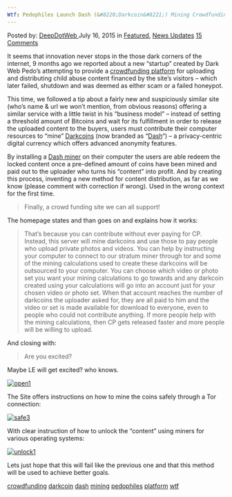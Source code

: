 ```yaml
---
Wtf: Pedophiles Launch Dash (&#8220;Darkcoin&#8221;) Mining Crowdfunding Platform"
---
```

<article class="post-listing post-11068 post type-post status-publish format-standard has-post-thumbnail hentry  tag-crowdfunding tag-darkcoin tag-dash tag-mining tag-pedophiles tag-platform tag-wtf">
    <div class="post-inner">
        <span>Posted by: <a href="https://www.deepdotweb.com/author/admin/" title="">DeepDotWeb </a></span>
    <span>July 16, 2015</span>
    <span>in <a href="https://www.deepdotweb.com/category/deepdot-news/" rel="category tag">Featured</a>, <a href="https://www.deepdotweb.com/category/news-updates/" rel="category tag">News Updates</a></span>
    <span><a href="https://www.deepdotweb.com/2015/07/16/pedophiles-launch-dash-darkcoin-mining-crowdfunding-platform/#comments">15 Comments</a></span>
    </p>
    <div class="clear"></div>
    <div class="entry">
    <p>It seems that innovation never stops in the those dark corners of the internet, 9 months ago we reported about a new &#8220;startup&#8221; created by Dark Web Pedo&#8217;s attempting to provide a <a href="https://www.deepdotweb.com/2014/11/09/as-drug-markets-are-seized-pedophiles-launch-a-crowdfunding-site/">crowdfunding platform</a> for uploading and distributing child abuse content financed by the site&#8217;s visitors &#8211; which later failed, shutdown and was deemed as either scam or a failed honeypot.</p>
    <p>This time, we followed a tip about a fairly new and suspiciously similar site (who&#8217;s name &amp; url we won&#8217;t mention, from obvious reasons) offering a similar service with a little twist in his &#8220;business model&#8221; &#8211; instead of setting a threshold amount of Bitcoins and wait for its fulfillment in order to release the uploaded content to the buyers, users must contribute their computer resources to &#8220;mine&#8221; <a href="https://www.deepdotweb.com/?s=darkcoin">Darkcoins</a> (now branded as &#8220;<a href="https://www.dashpay.io/">Dash</a>&#8220;) &#8211; a privacy-centric digital currency which offers advanced anonymity features.</p>
    <p>By installing a <a href="https://www.dashpay.io/mining/">Dash miner</a> on their computer the users are able redeem the locked content once a pre-defined amount of coins have been mined and paid out to the uploader who turns his &#8220;content&#8221; into profit. And by creating this process, inventing a new method for content distribution, as far as we know (please comment with correction if wrong). Used in the wrong context for the first time.</p>
    <blockquote><p>Finally, a crowd funding site we can all support!</p></blockquote>
    <p>The homepage states and than goes on and explains how it works:</p>
    <blockquote><p>That&#8217;s because you can contribute without ever paying for CP. Instead, this server will mine darkcoins and use those to pay people who upload private photos and videos. You can help by instructing your computer to connect to our stratum miner through tor and some of the mining calculations used to create these darkcoins will be outsourced to your computer. You can choose which video or photo set you want your mining calculations to go towards and any darkcoin created using your calculations will go into an account just for your chosen video or photo set. When that account reaches the number of darkcoins the uploader asked for, they are all paid to him and the video or set is made available for download to everyone, even to people who could not contribute anything. If more people help with the mining calculations, then CP gets released faster and more people will be willing to upload.</p></blockquote>
    <p>And closing with:</p>
    <blockquote><p>Are you excited?</p></blockquote>
    <p>Maybe LE will get excited? who knows.</p>
    <p><a href="/imgs/2015/07/open1.png"><img class="aligncenter size-full wp-image-11072" src="/imgs/2015/07/open1.png" alt="open1" width="795" height="438" srcset="/imgs/2015/07/open1.png 795w, /imgs/2015/07/open1-300x165.png 300w" sizes="(max-width: 795px) 100vw, 795px" /></a></p>
    <p>The Site offers instructions on how to mine the coins safely through a Tor connection:</p>
    <p><a href="/imgs/2015/07/safe3.png"><img class="aligncenter size-full wp-image-11073" src="/imgs/2015/07/safe3.png" alt="safe3" width="753" height="803" srcset="/imgs/2015/07/safe3.png 753w, /imgs/2015/07/safe3-281x300.png 281w" sizes="(max-width: 753px) 100vw, 753px" /></a></p>
    <p>With clear instruction of how to unlock the &#8220;content&#8221; using miners for various operating systems:</p>
    <p><a href="/imgs/2015/07/unlock1.png"><img class="aligncenter size-full wp-image-11074" src="/imgs/2015/07/unlock1.png" alt="unlock1" width="719" height="413" srcset="/imgs/2015/07/unlock1.png 719w, /imgs/2015/07/unlock1-300x172.png 300w" sizes="(max-width: 719px) 100vw, 719px" /></a></p>
    <p>Lets just hope that this will fail like the previous one and that this method will be used to achieve better goals.</p>
    </div>
    <a href="https://www.deepdotweb.com/tag/crowdfunding/" rel="tag">crowdfunding</a> <a href="https://www.deepdotweb.com/tag/darkcoin/" rel="tag">darkcoin</a> <a href="https://www.deepdotweb.com/tag/dash/" rel="tag">dash</a>  <a href="https://www.deepdotweb.com/tag/mining/" rel="tag">mining</a> <a href="https://www.deepdotweb.com/tag/pedophiles/" rel="tag">pedophiles</a> <a href="https://www.deepdotweb.com/tag/platform/" rel="tag">platform</a> <a href="https://www.deepdotweb.com/tag/wtf/" rel="tag">wtf</a></span> <span style="display:none" class="updated">2015-07-16</span>
    <div style="display:none" class="vcard author" itemprop="author" itemscope itemtype="http://schema.org/Person"><strong class="fn" itemprop="name">
    
